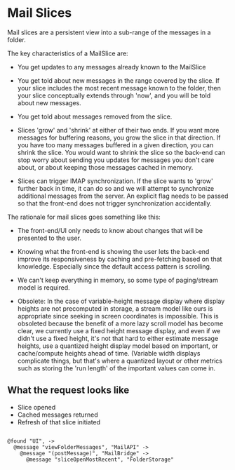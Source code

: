 # Mail Slices

Mail slices are a persistent view into a sub-range of the messages in a folder.

The key characteristics of a MailSlice are:

- You get updates to any messages already known to the MailSlice

- You get told about new messages in the range covered by the slice.  If your
slice includes the most recent message known to the folder, then your slice
conceptually extends through 'now', and you will be told about new messages.

- You get told about messages removed from the slice.

- Slices 'grow' and 'shrink' at either of their two ends.  If you want more
messages for buffering reasons, you grow the slice in that direction.  If you
have too many messages buffered in a given direction, you can shrink the slice.
You would want to shrink the slice so the back-end can stop worry about sending
you updates for messages you don't care about, or about keeping those messages
cached in memory.

- Slices can trigger IMAP synchronization.  If the slice wants to 'grow' further
back in time, it can do so and we will attempt to synchronize additional
messages from the server.  An explicit flag needs to be passed so that the
front-end does not trigger synchronization accidentally.


The rationale for mail slices goes something like this:

- The front-end/UI only needs to know about changes that will be presented to
the user.

- Knowing what the front-end is showing the user lets the back-end improve its
responsiveness by caching and pre-fetching based on that knowledge.  Especially
since the default access pattern is scrolling.

- We can't keep everything in memory, so some type of paging/stream model is
required.

- Obsolete: In the case of variable-height message display where display heights
are not precomputed in storage, a stream model like ours is appropriate since
seeking in screen coordinates is impossible.  This is obsoleted because the
benefit of a more lazy scroll model has become clear, we currently use a fixed
height message display, and even if we didn't use a fixed height, it's not
that hard to either estimate message heights, use a quantized height display
model based on important, or cache/compute heights ahead of time.  (Variable
width displays complicate things, but that's where a quantized layout or other
metrics such as storing the 'run length' of the important values can come in.

## What the request looks like

- Slice opened
- Cached messages returned
- Refresh of that slice initiated

```jumly+sequence

@found "UI", ->
  @message "viewFolderMessages", "MailAPI" ->
    @message "(postMessage)", "MailBridge" ->
      @message "sliceOpenMostRecent", "FolderStorage"

```
